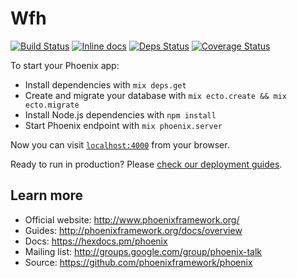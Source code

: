 # Wfh

[![Build Status](https://travis-ci.org/opie4624/wfh.svg?branch=master)](https://travis-ci.org/opie4624/wfh)
[![Inline docs](http://inch-ci.org/github/opie4624/wfh.svg)](http://inch-ci.org/github/opie4624/wfh)
[![Deps Status](https://beta.hexfaktor.org/badge/all/github/opie4624/wfh.svg)](https://beta.hexfaktor.org/github/opie4624/wfh)
[![Coverage Status](https://coveralls.io/repos/github/opie4624/wfh/badge.svg?branch=master)](https://coveralls.io/github/opie4624/wfh?branch=master)

To start your Phoenix app:

  * Install dependencies with `mix deps.get`
  * Create and migrate your database with `mix ecto.create && mix ecto.migrate`
  * Install Node.js dependencies with `npm install`
  * Start Phoenix endpoint with `mix phoenix.server`

Now you can visit [`localhost:4000`](http://localhost:4000) from your browser.

Ready to run in production? Please [check our deployment guides](http://www.phoenixframework.org/docs/deployment).

## Learn more

  * Official website: http://www.phoenixframework.org/
  * Guides: http://phoenixframework.org/docs/overview
  * Docs: https://hexdocs.pm/phoenix
  * Mailing list: http://groups.google.com/group/phoenix-talk
  * Source: https://github.com/phoenixframework/phoenix
